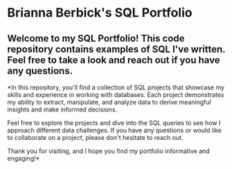 # Brianna Berbick's SQL Portfolio
## Welcome to my SQL Portfolio! This code repository contains examples of SQL I've written. Feel free to take a look and reach out if you have any questions.
*In this repository, you'll find a collection of SQL projects that showcase my skills and experience in working with databases. Each project demonstrates my ability to extract, manipulate, and analyze data to derive meaningful insights and make informed decisions.

Feel free to explore the projects and dive into the SQL queries to see how I approach different data challenges. If you have any questions or would like to collaborate on a project, please don't hesitate to reach out.

Thank you for visiting, and I hope you find my portfolio informative and engaging!*
